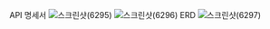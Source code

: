 API 명세서
![스크린샷(6295)](https://github.com/suh75321/Todo/assets/151134700/2c7cc849-758c-480c-84a6-e4c64af917e4)
![스크린샷(6296)](https://github.com/suh75321/Todo/assets/151134700/e61fcd57-242f-40ac-a61b-3cc59841ed76)
ERD
![스크린샷(6297)](https://github.com/suh75321/Todo/assets/151134700/e2317fd6-7f05-4a3d-bd3b-51c18e127d7a)
